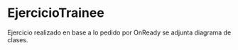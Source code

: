 # EjercicioTrainee
Ejercicio realizado en base a lo pedido por OnReady
se adjunta diagrama de clases.
